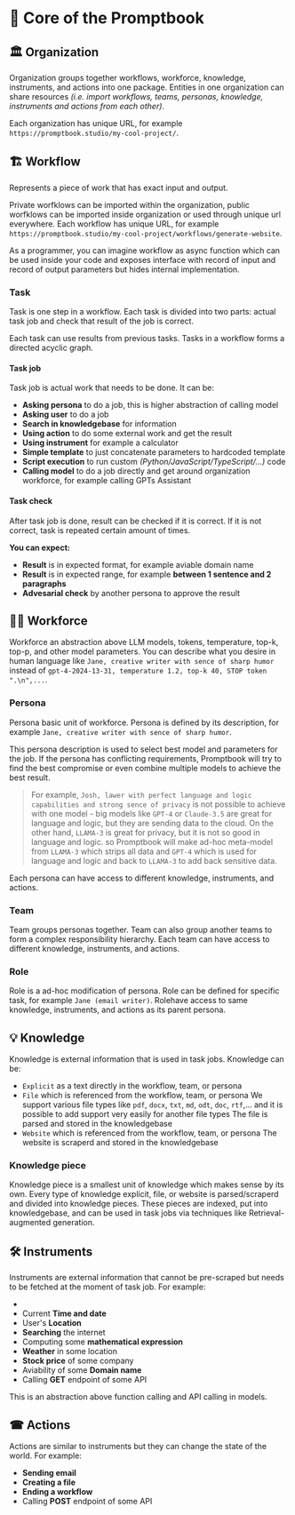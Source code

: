 # 💙 Core of the Promptbook

## 🏛 Organization

Organization groups together workflows, workforce, knowledge, instruments, and actions into one package. Entities in one organization can share resources _(i.e. import workflows, teams, personas, knowledge, instruments and actions from each other)_.

Each organization has unique URL, for example `https://promptbook.studio/my-cool-project/`.

## 🏗 Workflow

Represents a piece of work that has exact input and output.

Private worfklows can be imported within the organization, public worfklows can be imported inside organization or used through unique url everywhere. Each workflow has unique URL, for example `https://promptbook.studio/my-cool-project/workflows/generate-website`.

As a programmer, you can imagine workflow as async function which can be used inside your code and exposes interface with record of input and record of output parameters but hides internal implementation.

### Task

Task is one step in a workflow. Each task is divided into two parts: actual task job and check that result of the job is correct.

Each task can use results from previous tasks. Tasks in a workflow forms a directed acyclic graph.

#### Task job

Task job is actual work that needs to be done. It can be:

-   **Asking persona** to do a job, this is higher abstraction of calling model
-   **Asking user** to do a job
-   **Search in knowledgebase** for information
-   **Using action** to do some external work and get the result
-   **Using instrument** for example a calculator
-   **Simple template** to just concatenate parameters to hardcoded template
-   **Script execution** to run custom _(Python/JavaScript/TypeScript/...)_ code
-   **Calling model** to do a job directly and get around organization workforce, for example calling GPTs Assistant

#### Task check

After task job is done, result can be checked if it is correct. If it is not correct, task is repeated certain amount of times.

**You can expect:**

-   **Result** is in expected format, for example aviable domain name
-   **Result** is in expected range, for example **between 1 sentence and 2 paragraphs**
-   **Advesarial check** by another persona to approve the result

## 🏋️‍♂️ Workforce

Workforce an abstraction above LLM models, tokens, temperature, top-k, top-p, and other model parameters.
You can describe what you desire in human language like `Jane, creative writer with sence of sharp humor` instead of `gpt-4-2024-13-31, temperature 1.2, top-k 40, STOP token ".\n",...`.

### Persona

Persona basic unit of workforce. Persona is defined by its description, for example `Jane, creative writer with sence of sharp humor`.

This persona description is used to select best model and parameters for the job. If the persona has conflicting requirements, Promptbook will try to find the best compromise or even combine multiple models to achieve the best result.

> For example, `Josh, lawer with perfect language and logic capabilities and strong sence of privacy` is not possible to achieve with one model - big models like `GPT-4` or `Claude-3.5` are great for language and logic, but they are sending data to the cloud. On the other hand, `LLAMA-3` is great for privacy, but it is not so good in language and logic. so Promptbook will make ad-hoc meta-model from `LLAMA-3` which strips all data and `GPT-4` which is used for language and logic and back to `LLAMA-3` to add back sensitive data.

Each persona can have access to different knowledge, instruments, and actions.

### Team

Team groups personas together. Team can also group another teams to form a complex responsibility hierarchy.
Each team can have access to different knowledge, instruments, and actions.

### Role

Role is a ad-hoc modification of persona. Role can be defined for specific task, for example `Jane (email writer)`.
Rolehave access to same knowledge, instruments, and actions as its parent persona.

## 💡 Knowledge

Knowledge is external information that is used in task jobs. Knowledge can be:

-   `Explicit` as a text directly in the workflow, team, or persona
-   `File` which is referenced from the workflow, team, or persona
    We support various file types like `pdf`, `docx`, `txt`, `md`, `odt`, `doc`, `rtf`,... and it is possible to add support very easily for another file types
    The file is parsed and stored in the knowledgebase
-   `Website` which is referenced from the workflow, team, or persona
    The website is scraperd and stored in the knowledgebase

### Knowledge piece

Knowledge piece is a smallest unit of knowledge which makes sense by its own. Every type of knowledge explicit, file, or website is parsed/scraperd and divided into knowledge pieces. These pieces are indexed, put into knowledgebase, and can be used in task jobs via techniques like Retrieval-augmented generation.

## 🛠 Instruments

Instruments are external information that cannot be pre-scraped but needs to be fetched at the moment of task job. For example:

-
-   Current **Time and date**
-   User's **Location**
-   **Searching** the internet
-   Computing some **mathematical expression**
-   **Weather** in some location
-   **Stock price** of some company
-   Aviability of some **Domain name**
-   Calling **GET** endpoint of some API

This is an abstraction above function calling and API calling in models.

## ☎ Actions

Actions are similar to instruments but they can change the state of the world. For example:

-   **Sending email**
-   **Creating a file**
-   **Ending a workflow**
-   Calling **POST** endpoint of some API
